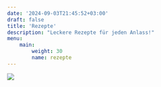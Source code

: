 ```yaml
---
date: '2024-09-03T21:45:52+03:00'
draft: false
title: 'Rezepte'
description: "Leckere Rezepte für jeden Anlass!"
menu: 
    main:
        weight: 30
        name: rezepte
---
```

![][defHeaderImage]



[defHeaderImage]: /images/header-food.webp